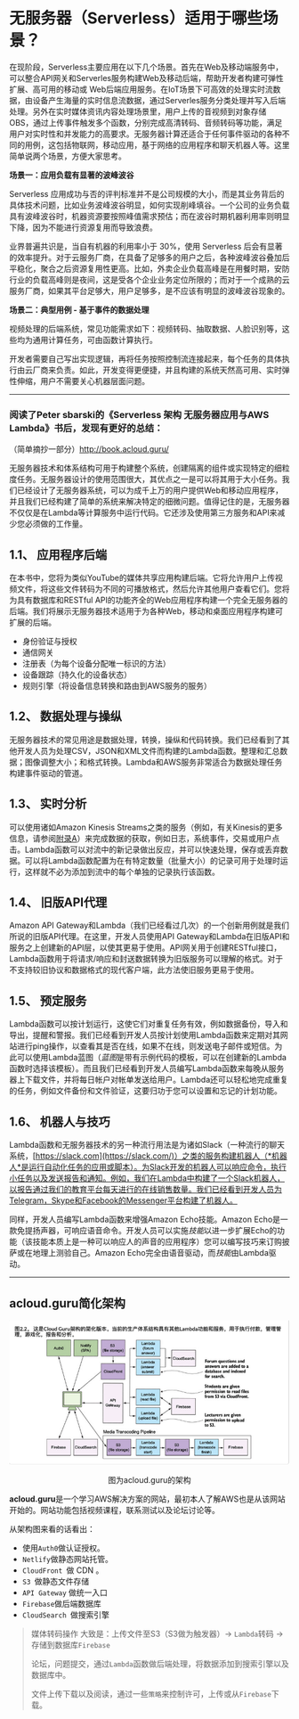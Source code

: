 # 无服务器（Serverless）适用于哪些场景？

在现阶段，Serverless主要应用在以下几个场景。首先在Web及移动端服务中，可以整合API网关和Serverles服务构建Web及移动后端，帮助开发者构建可弹性扩展、高可用的移动或 Web后端应用服务。在IoT场景下可高效的处理实时流数据，由设备产生海量的实时信息流数据，通过Serverles服务分类处理并写入后端处理。另外在实时媒体资讯内容处理场景里，用户上传的音视频到对象存储OBS，通过上传事件触发多个函数，分别完成高清转码、音频转码等功能，满足用户对实时性和并发能力的高要求。无服务器计算还适合于任何事件驱动的各种不同的用例，这包括物联网，移动应用，基于网络的应用程序和聊天机器人等。这里简单说两个场景，方便大家思考。

**场景一：应用负载有显著的波峰波谷**

Serverless 应用成功与否的评判标准并不是公司规模的大小，而是其业务背后的具体技术问题，比如业务波峰波谷明显，如何实现削峰填谷。一个公司的业务负载具有波峰波谷时，机器资源要按照峰值需求预估；而在波谷时期机器利用率则明显下降，因为不能进行资源复用而导致浪费。

业界普遍共识是，当自有机器的利用率小于 30%，使用 Serverless 后会有显著的效率提升。对于云服务厂商，在具备了足够多的用户之后，各种波峰波谷叠加后平稳化，聚合之后资源复用性更高。比如，外卖企业负载高峰是在用餐时期，安防行业的负载高峰则是夜间，这是受各个企业业务定位所限的；而对于一个成熟的云服务厂商，如果其平台足够大，用户足够多，是不应该有明显的波峰波谷现象的。

**场景二：典型用例 - 基于事件的数据处理**

视频处理的后端系统，常见功能需求如下：视频转码、抽取数据、人脸识别等，这些均为通用计算任务，可由函数计算执行。

开发者需要自己写出实现逻辑，再将任务按照控制流连接起来，每个任务的具体执行由云厂商来负责。如此，开发变得更便捷，并且构建的系统天然高可用、实时弹性伸缩，用户不需要关心机器层面问题。



--------------------

### 阅读了Peter sbarski的《Serverless 架构 无服务器应用与AWS Lambda》书后，发现有更好的总结：

（简单摘抄一部分）http://book.acloud.guru/

无服务器技术和体系结构可用于构建整个系统，创建隔离的组件或实现特定的细粒度任务。无服务器设计的使用范围很大，其优点之一是可以将其用于大小任务。我们已经设计了无服务器系统，可以为成千上万的用户提供Web和移动应用程序，并且我们已经构建了简单的系统来解决特定的细微问题。值得记住的是，无服务器不仅仅是在Lambda等计算服务中运行代码。它还涉及使用第三方服务和API来减少您必须做的工作量。

## 1.1、 应用程序后端

在本书中，您将为类似YouTube的媒体共享应用构建后端。它将允许用户上传视频文件，将这些文件转码为不同的可播放格式，然后允许其他用户查看它们。您将为具有数据库和RESTful API的功能齐全的Web应用程序构建一个完全无服务器的后端。我们将展示无服务器技术适用于为各种Web，移动和桌面应用程序构建可扩展的后端。

- 身份验证与授权
- 通信网关
- 注册表（为每个设备分配唯一标识的方法）
- 设备跟踪（持久化的设备状态）
- 规则引擎（将设备信息转换和路由到AWS服务的服务）

## 1.2、 数据处理与操纵

无服务器技术的常见用途是数据处理，转换，操纵和代码转换。我们已经看到了其他开发人员为处理CSV，JSON和XML文件而构建的Lambda函数。整理和汇总数据；图像调整大小；和格式转换。Lambda和AWS服务非常适合为数据处理任务构建事件驱动的管道。

## 1.3、 实时分析

可以使用诸如Amazon Kinesis Streams之类的服务（例如，有关Kinesis的更多信息，请参阅[附录A](https://livebook.manning.com/book/serverless-architectures-on-aws/appendix-a/app01)）来完成数据的获取，例如日志，系统事件，交易或用户点击。Lambda函数可以对流中的新记录做出反应，并可以快速处理，保存或丢弃数据。可以将Lambda函数配置为在有特定数量（批量大小）的记录可用于处理时运行，这样就不必为添加到流中的每个单独的记录执行该函数。

## 1.4、 旧版API代理

Amazon API Gateway和Lambda（我们已经看过几次）的一个创新用例就是我们所说的旧版API代理。在这里，开发人员使用API Gateway和Lambda在旧版API和服务之上创建新的API层，以使其更易于使用。API网关用于创建RESTful接口，Lambda函数用于将请求/响应和封送数据转换为旧版服务可以理解的格式。对于不支持较旧协议和数据格式的现代客户端，此方法使旧服务更易于使用。

## 1.5、 预定服务

Lambda函数可以按计划运行，这使它们对重复任务有效，例如数据备份，导入和导出，提醒和警报。我们已经看到开发人员按计划使用Lambda函数来定期对其网站进行ping操作，以查看其是否在线，如果不在线，则发送电子邮件或短信。为此可以使用Lambda蓝图（*蓝图*是带有示例代码的模板，可以在创建新的Lambda函数时选择该模板）。而且我们已经看到开发人员编写Lambda函数来每晚从服务器上下载文件，并将每日帐户对帐单发送给用户。Lambda还可以轻松地完成重复的任务，例如文件备份和文件验证，这要归功于您可以设置和忘记的计划功能。

## 1.6、 机器人与技巧

Lambda函数和无服务器技术的另一种流行用法是为诸如Slack（一种流行的聊天系统，[https://slack.com](https://slack.com/)）之类的服务构建机器人（*机器人*是运行自动化任务的应用或脚本）。为Slack开发的机器人可以响应命令，执行小任务以及发送报告和通知。例如，我们在Lambda中构建了一个Slack机器人，以报告通过我们的教育平台每天进行的在线销售数量。我们已经看到开发人员为Telegram，Skype和Facebook的Messenger平台构建了机器人。

同样，开发人员编写Lambda函数来增强Amazon Echo技能。Amazon Echo是一款免提扬声器，可响应语音命令。开发人员可以实施*技能*以进一步扩展Echo的功能（该技能本质上是一种可以响应人的声音的应用程序）您可以编写技巧来订购披萨或在地理上测验自己。Amazon Echo完全由语音驱动，而*技能*由Lambda驱动。

---

## acloud.guru简化架构

![image acloud-guru](_images/acloud-guru.png)

<center>图为acloud.guru的架构</center>

**acloud.guru**是一个学习AWS解决方案的网站，最初本人了解AWS也是从该网站开始的。网站功能包括视频课程，联系测试以及论坛讨论等。

从架构图来看的话看出：

- 使用`Auth0`做认证授权。
- `Netlify`做静态网站托管。
- `CloudFront `做 CDN 。
- `S3 `做静态文件存储
- `API Gateway` 做统一入口
- `Firebase`做后端数据库
- `CloudSearch `做搜索引擎

> 媒体转码操作 大致是：上传文件至S3（S3做为触发器）-> `Lambda`转码 -> 存储到数据库`Firebase`
>
> 论坛，问题提交，通过`Lambda`函数做后端处理，将数据添加到搜索引擎以及数据库中。
>
> 文件上传下载以及阅读，通过一些`策略`来控制许可，上传或从`Firebase`下载。

